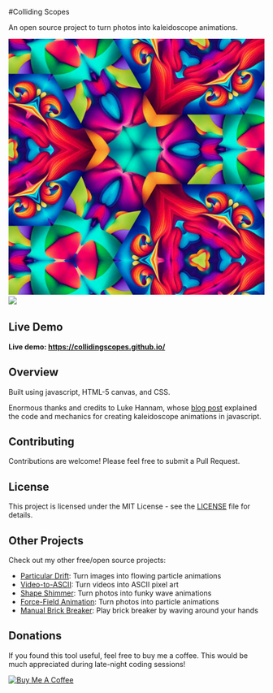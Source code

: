 #Colliding Scopes

An open source project to turn photos into kaleidoscope animations.

<img src="images/kaleidoscopeExample.png">
<img src="images/HKAnimation.gif">

## Live Demo
**Live demo: https://collidingscopes.github.io/**

## Overview
Built using javascript, HTML-5 canvas, and CSS.

Enormous thanks and credits to Luke Hannam, whose <a href="https://www.pepperoni.blog/canvas-kaleidoscope/" target="_blank" rel="noopener">blog post</a> explained the code and mechanics for creating kaleidoscope animations in javascript.

## Contributing

Contributions are welcome! Please feel free to submit a Pull Request.

## License

This project is licensed under the MIT License - see the [LICENSE](LICENSE.txt) file for details.

## Other Projects

Check out my other free/open source projects:
- [Particular Drift](https://collidingScopes.github.io/particular-drift): Turn images into flowing particle animations
- [Video-to-ASCII](https://collidingScopes.github.io/ascii): Turn videos into ASCII pixel art
- [Shape Shimmer](https://collidingScopes.github.io/shimmer): Turn photos into funky wave animations
- [Force-Field Animation](https://collidingScopes.github.io/forcefield): Turn photos into particle animations
- [Manual Brick Breaker](https://manual-brick-breaker.netlify.app): Play brick breaker by waving around your hands

## Donations
If you found this tool useful, feel free to buy me a coffee. This would be much appreciated during late-night coding sessions!

<a href="https://www.buymeacoffee.com/stereoDrift" target="_blank"><img src="https://www.buymeacoffee.com/assets/img/custom_images/yellow_img.png" alt="Buy Me A Coffee"></a>